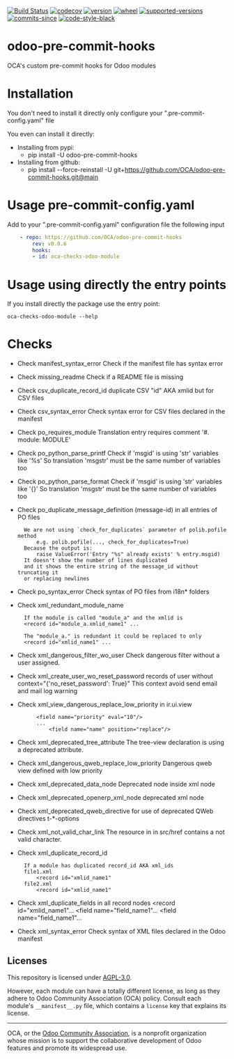 [//]: # (start-badges)

[![Build Status](https://github.com/OCA/odoo-pre-commit-hooks/actions/workflows/test.yml/badge.svg?branch=main)](https://github.com/OCA/odoo-pre-commit-hooks/actions/workflows/test.yml?query=branch%3Amain)
[![codecov](https://codecov.io/gh/OCA/odoo-pre-commit-hooks/branch/main/graph/badge.svg)](https://codecov.io/gh/OCA/odoo-pre-commit-hooks)
[![version](https://img.shields.io/pypi/v/oca-odoo-pre-commit-hooks.svg)](https://pypi.org/project/oca-odoo-pre-commit-hooks)
[![wheel](https://img.shields.io/pypi/wheel/oca-odoo-pre-commit-hooks.svg)](https://pypi.org/project/oca-odoo-pre-commit-hooks)
[![supported-versions](https://img.shields.io/pypi/pyversions/oca-odoo-pre-commit-hooks.svg)](https://pypi.org/project/oca-odoo-pre-commit-hooks)
[![commits-since](https://img.shields.io/github/commits-since/OCA/odoo-pre-commit-hooks/v0.0.6.svg)](https://github.com/OCA/odoo-pre-commit-hooks/compare/v0.0.6...main)
[![code-style-black](https://img.shields.io/badge/code%20style-black-000000.svg)](https://github.com/psf/black)

[//]: # (end-badges)

# odoo-pre-commit-hooks

OCA's custom pre-commit hooks for Odoo modules


# Installation

You don't need to install it directly only configure your ".pre-commit-config.yaml" file

You even can install it directly:
 - Installing from pypi:
   - pip install -U odoo-pre-commit-hooks
 - Installing from github:
   - pip install --force-reinstall -U git+https://github.com/OCA/odoo-pre-commit-hooks.git@main


# Usage pre-commit-config.yaml

Add to your ".pre-commit-config.yaml" configuration file the following input


```yaml
    - repo: https://github.com/OCA/odoo-pre-commit-hooks
        rev: v0.0.6
        hooks:
        - id: oca-checks-odoo-module
```

# Usage using directly the entry points

If you install directly the package use the entry point:

    oca-checks-odoo-module --help


[//]: # (start-checks)
# Checks

* Check manifest_syntax_error
        Check if the manifest file has syntax error

* Check missing_readme
        Check if a README file is missing

* Check csv_duplicate_record_id
        duplicate CSV "id" AKA xmlid but for CSV files

* Check csv_syntax_error
        Check syntax error for CSV files declared in the manifest

* Check po_requires_module
        Translation entry requires comment '#. module: MODULE'

* Check po_python_parse_printf
        Check if 'msgid' is using 'str' variables like '%s'
        So translation 'msgstr' must be the same number of variables too

* Check po_python_parse_format
        Check if 'msgid' is using 'str' variables like '{}'
        So translation 'msgstr' must be the same number of variables too

* Check po_duplicate_message_definition (message-id)
        in all entries of PO files

        We are not using `check_for_duplicates` parameter of polib.pofile method
            e.g. polib.pofile(..., check_for_duplicates=True)
        Because the output is:
            raise ValueError('Entry "%s" already exists' % entry.msgid)
        It doesn't show the number of lines duplicated
        and it shows the entire string of the message_id without truncating it
        or replacing newlines

* Check po_syntax_error
        Check syntax of PO files from i18n* folders

* Check xml_redundant_module_name

        If the module is called "module_a" and the xmlid is
        <record id="module_a.xmlid_name1" ...

        The "module_a." is redundant it could be replaced to only
        <record id="xmlid_name1" ...

* Check xml_dangerous_filter_wo_user
        Check dangerous filter without a user assigned.

* Check xml_create_user_wo_reset_password
        records of user without context="{'no_reset_password': True}"
        This context avoid send email and mail log warning

* Check xml_view_dangerous_replace_low_priority in ir.ui.view

            <field name="priority" eval="10"/>
            ...
                <field name="name" position="replace"/>

* Check xml_deprecated_tree_attribute
          The tree-view declaration is using a deprecated attribute.

* Check xml_dangerous_qweb_replace_low_priority
        Dangerous qweb view defined with low priority

* Check xml_deprecated_data_node
        Deprecated <data> node inside <odoo> xml node

* Check xml_deprecated_openerp_xml_node
        deprecated <openerp> xml node

* Check xml_deprecated_qweb_directive
        for use of deprecated QWeb directives t-*-options

* Check xml_not_valid_char_link
        The resource in in src/href contains a not valid character.

* Check xml_duplicate_record_id

        If a module has duplicated record_id AKA xml_ids
        file1.xml
            <record id="xmlid_name1"
        file2.xml
            <record id="xmlid_name1"

* Check xml_duplicate_fields in all record nodes
            <record id="xmlid_name1"...
                <field name="field_name1"...
                <field name="field_name1"...

* Check xml_syntax_error
        Check syntax of XML files declared in the Odoo manifest

[//]: # (end-checks)


## Licenses

This repository is licensed under [AGPL-3.0](LICENSE).

However, each module can have a totally different license, as long as they adhere to Odoo Community Association (OCA)
policy. Consult each module's `__manifest__.py` file, which contains a `license` key
that explains its license.

----
OCA, or the [Odoo Community Association](http://odoo-community.org/), is a nonprofit
organization whose mission is to support the collaborative development of Odoo features
and promote its widespread use.
